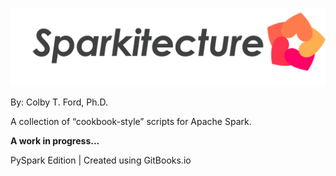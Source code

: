 ![Welcome to Sparkitecture!](img/Sparkitecture.png)

By: Colby T. Ford, Ph.D.

A collection of “cookbook-style” scripts for Apache Spark.

**A work in progress...**

PySpark Edition \| Created using GitBooks.io

